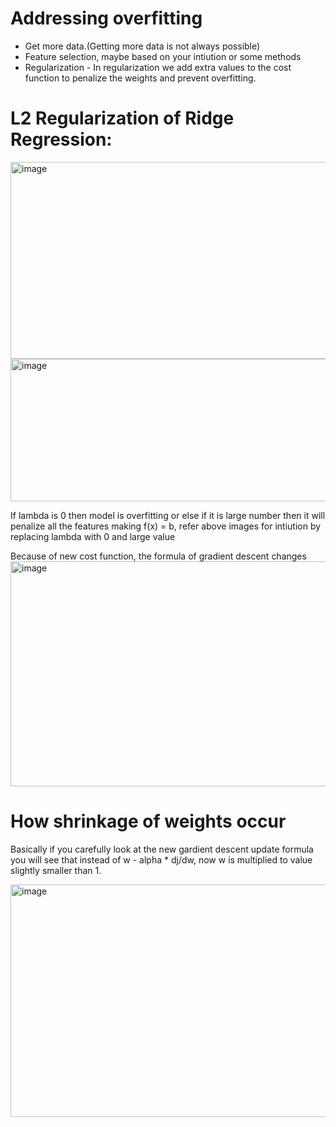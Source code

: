 # Addressing overfitting

- Get more data.(Getting more data is not always possible)
- Feature selection, maybe based on your intiution or some methods
- Regularization -  In regularization we add extra values to the cost function to penalize the weights and prevent overfitting.


# L2 Regularization of Ridge Regression:

<img width="1033" height="315" alt="image" src="https://github.com/user-attachments/assets/44892091-8706-4d51-8097-4430a83fbb25" />

<img width="811" height="228" alt="image" src="https://github.com/user-attachments/assets/e9375785-00bf-4416-9c82-49005a5d5cdb" />


If lambda is 0 then model is overfitting or else if it is large number then it will penalize all the features making f(x) = b, refer above images for intiution by replacing lambda with 0 and large value

Because of new cost function, the formula of gradient descent changes
<img width="789" height="360" alt="image" src="https://github.com/user-attachments/assets/2c13c7e9-6161-4759-95cd-08f97bf63347" />


# How shrinkage of weights occur

Basically if you carefully look at the new gardient descent update formula you will see that instead of w - alpha * dj/dw, now w is multiplied to value slightly smaller than 1.

<img width="1274" height="372" alt="image" src="https://github.com/user-attachments/assets/512ca5dc-1c1c-4d76-b28e-4cd4ea7d9b9d" />

